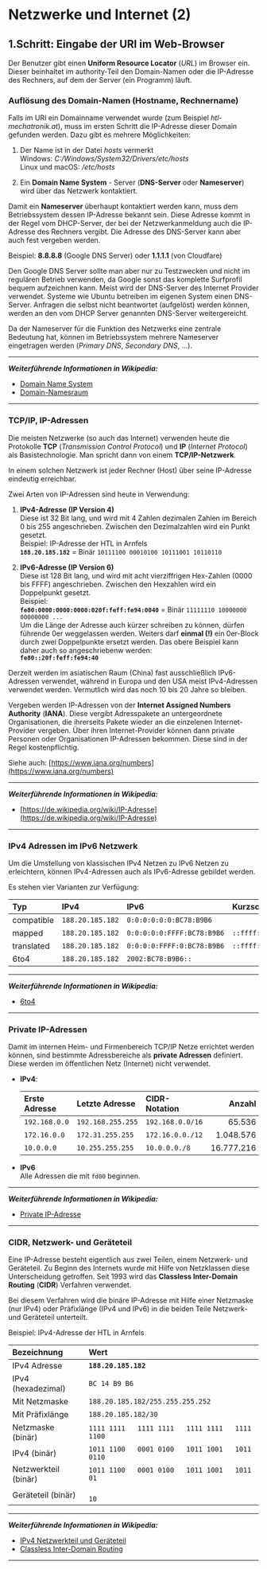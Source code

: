 # Netzwerke und Internet (2)

## 1.Schritt: Eingabe der URI im Web-Browser

Der Benutzer gibt einen **Uniform Resource Locator** (*URL*) im Browser ein. Dieser beinhaltet im authority-Teil den Domain-Namen oder die IP-Adresse des Rechners, auf dem der Server (ein Programm) läuft.

### Auflösung des Domain-Namen (Hostname, Rechnername)

Falls im URI ein Domainname verwendet wurde (zum Beispiel *htl-mechatronik.at*), muss im ersten Schritt die IP-Adresse dieser Domain gefunden werden. Dazu gibt es mehrere Möglichkeiten:

1) Der Name ist in der Datei *hosts* vermerkt  
Windows: *C:/Windows/System32/Drivers/etc/hosts*  
Linux und macOS: */etc/hosts*  

2) Ein **Domain Name System** - Server (**DNS-Server** oder **Nameserver**) wird über das Netzwerk kontaktiert.

Damit ein **Nameserver** überhaupt kontaktiert werden kann, muss dem Betriebssystem dessen IP-Adresse bekannt sein. Diese Adresse kommt in der Regel vom DHCP-Server, der bei der Netzwerkanmeldung auch die IP-Adresse des Rechners vergibt. Die Adresse des DNS-Server kann aber auch fest vergeben werden.

Beispiel: **8.8.8.8** (Google DNS Server) oder **1.1.1.1** (von Cloudfare)

Den Google DNS Server sollte man aber nur zu Testzwecken und nicht im regulären Betrieb verwenden, da Google sonst das komplette Surfprofil bequem aufzeichnen kann. Meist wird der DNS-Server des Internet Provider verwendet. Systeme wie Ubuntu betreiben im eigenen System einen DNS-Server. Anfragen die selbst nicht beantwortet (aufgelöst) werden können, werden an den vom DHCP Server genannten DNS-Server weitergereicht.

Da der Nameserver für die Funktion des Netzwerks eine zentrale Bedeutung hat, können im Betriebssystem mehrere Nameserver eingetragen werden (*Primary DNS*, *Secondary DNS*, ...).

---------------------------
***Weiterführende Informationen in Wikipedia:***  
* [Domain Name System](https://de.wikipedia.org/wiki/Domain_Name_System)
* [Domain-Namesraum](https://de.wikipedia.org/wiki/Domain_Name_System#Domain-Namensraum)
---------------------------

### TCP/IP, IP-Adressen

Die meisten Netzwerke (so auch das Internet) verwenden heute die Protokolle **TCP** (*Transmission Control Protocol*) und **IP** (*Internet Protocol*) als Basistechnologie. Man spricht dann von einem **TCP/IP-Netzwerk**.

In einem solchen Netzwerk ist jeder Rechner (Host) über seine IP-Adresse eindeutig erreichbar.

Zwei Arten von IP-Adressen sind heute in Verwendung:

1) **IPv4-Adresse (IP Version 4)**  
Diese ist 32 Bit lang, und wird mit 4 Zahlen dezimalen Zahlen im Bereich 0 bis 255 angeschrieben. Zwischen den Dezimalzahlen wird ein Punkt gesetzt.  
Beispiel: IP-Adresse der HTL in Arnfels  
**`188.20.185.182`** = Binär `10111100 00010100 10111001 10110110`

2) **IPv6-Adresse (IP Version 6)**  
Diese ist 128 Bit lang, und wird mit acht vierziffrigen Hex-Zahlen (0000 bis FFFF) angeschrieben. Zwischen den Hexzahlen wird ein Doppelpunkt gesetzt.  
Beispiel:  
**`fe80:0000:0000:0000:020f:feff:fe94:0040`** = Binär `11111110 10000000 00000000 ... `  
Um die Länge der Adresse auch kürzer schreiben zu können, dürfen führende 0er weggelassen werden. Weiters darf **einmal (!)** ein 0er-Block durch zwei Doppelpunkte ersetzt werden. Das obere Beispiel kann daher auch so angeschriebenw werden:  
**`fe80::20f:feff:fe94:40`**

Derzeit werden im asiatischen Raum (China) fast ausschließlich IPv6-Adressen verwendet, während in Europa und den USA meist IPv4-Adressen verwendet werden. Vermutlich wird das noch 10 bis 20 Jahre so bleiben.

Vergeben werden IP-Adressen von der **Internet Assigned Numbers Authority** (**IANA**). Diese vergibt Adresspakete an untergeordnete Organisationen, die ihrerseits Pakete wieder an die einzelenen Internet-Provider vergeben. Über ihren Internet-Provider können dann private Personen oder Organisationen IP-Adressen bekommen. Diese sind in der Regel kostenpflichtig.

Siehe auch: [https://www.iana.org/numbers](https://www.iana.org/numbers)

---------------------------
***Weiterführende Informationen in Wikipedia:***  
* [https://de.wikipedia.org/wiki/IP-Adresse](https://de.wikipedia.org/wiki/IP-Adresse)
---------------------------

### IPv4 Adressen im IPv6 Netzwerk

Um die Umstellung von klassischen IPv4 Netzen zu IPv6 Netzen zu erleichtern, können IPv4-Adressen auch als IPv6-Adresse gebildet werden.

Es stehen vier Varianten zur Verfügung:

 Typ | IPv4 | IPv6 | Kurzschreibweise
  :-- | :-- | :-- | :--
 compatible  | `188.20.185.182` | `0:0:0:0:0:0:BC78:B9B6`
 mapped | `188.20.185.182` | `0:0:0:0:0:FFFF:BC78:B9B6` | `::ffff:188.20.185.182`
 translated | `188.20.185.182` | `0:0:0:0:FFFF:0:BC78:B9B6` | `::ffff:0:188.20.185.182`
 6to4 | `188.20.185.182` | `2002:BC78:B9B6::` 

---------------------------
***Weiterführende Informationen in Wikipedia:***
* [6to4](https://en.wikipedia.org/wiki/6to4)
---------------------------

### Private IP-Adressen

Damit im internen Heim- und Firmenbereich TCP/IP Netze errichtet werden können, sind bestimmte Adressbereiche als **private Adressen** definiert. Diese werden im öffentlichen Netz (Internet) nicht verwendet.

* **IPv4**: 

   Erste Adresse | Letzte Adresse | CIDR-Notation | Anzahl
   :----------- | :------------ | :----------- | -----: 
    `192.168.0.0` | `192.168.255.255` | `192.168.0.0/16` |     65.536
    `172.16.0.0`  | `172.31.255.255`  | `172.16.0.0./12` |  1.048.576
    `10.0.0.0`    | `10.255.255.255`  | `10.0.0.0./8`    | 16.777.216

* **IPv6**  
Alle Adressen die mit `fd00` beginnen.

---------------------------
***Weiterführende Informationen in Wikipedia:***
* [Private IP-Adresse](https://de.wikipedia.org/wiki/Private_IP-Adresse)
---------------------------

### CIDR, Netzwerk- und Geräteteil

Eine IP-Adresse besteht eigentlich aus zwei Teilen, einem Netzwerk- und Geräteteil. Zu Beginn des Internets wurde mit Hilfe von Netzklassen diese Unterscheidung getroffen. Seit 1993 wird das **Classless Inter-Domain Routing** (**CIDR**) Verfahren verwendet.

Bei diesem Verfahren wird die binäre IP-Adresse mit Hilfe einer Netzmaske (nur IPv4) oder Präfixlänge (IPv4 und IPv6) in die beiden Teile Netzwerk- und Geräteteil unterteilt.

Beispiel: IPv4-Adresse der HTL in Arnfels

Bezeichnung | Wert
 :-- | :--
IPv4 Adresse         | **`188.20.185.182`**
IPv4 (hexadezimal)   | `BC 14 B9 B6`
Mit Netzmaske        | `188.20.185.182/255.255.255.252`
Mit Präfixlänge      | `188.20.185.182/30`
Netzmaske (binär)    | `1111 1111   1111 1111   1111 1111   1111 1100`
IPv4 (binär)         | `1011 1100   0001 0100   1011 1001   1011 0110`
Netzwerkteil (binär) | `1011 1100   0001 0100   1011 1001   1011 01  `
Geräteteil (binär)   | `                                           10`

---------------------------
***Weiterführende Informationen in Wikipedia:***
* [IPv4 Netzwerkteil und Geräteteil](https://de.wikipedia.org/wiki/IP-Adresse#Netzwerkteil_und_Ger%C3%A4teteil)
* [Classless Inter-Domain Routing](https://de.wikipedia.org/wiki/Classless_Inter-Domain_Routing)
---------------------------
